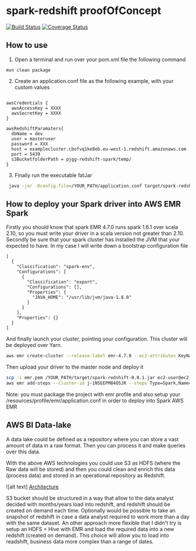 # spark-redshift proofOfConcept

[![Build Status](https://travis-ci.org/pjgg/spark-redshift-proofOfConcept.svg?branch=master)](https://travis-ci.org/pjgg/spark-redshift-proofOfConcept)
[![Coverage Status](https://coveralls.io/repos/github/pjgg/spark-redshift-proofOfConcept/badge.svg?branch=master)](https://coveralls.io/github/pjgg/spark-redshift-proofOfConcept?branch=master)

How to use
----------

1. Open a terminal and run over your pom.xml file the following command

```Maven
mvn clean package 
```

2. Create an application.conf file as the following example, with your custom values

```Text

awsCredentials {
  awsAccessKey = XXXX
  awsSecretKey = XXXX
}

awsRedshiftParamaters{
  dbName = dev
  user = masteruser
  password = XXX
  host = examplecluster.cbofvq1ke8eb.eu-west-1.redshift.amazonaws.com
  port = 5439
  s3BucketfolderPath = pjgg-redshift-spark/temp/
}
```

3. Finally run the executable fatJar

```bash
 java -jar -Dconfig.file=/YOUR_PATH/application.conf target/spark-redshift-0.0.1.jar
```

How to deploy your Spark driver into AWS EMR Spark
--------------------------------------------------

Firstly you should know that spark EMR 4.7.0 runs spark 1.6.1 over scala 2.10, so you must write your driver in a scala version not greater than 2.10.
Secondly be sure that your spark cluster has installed the JVM that your expected to have. In my case I will write down a bootstrap configuration file 

```Text
[
  {
    "Classification": "spark-env",
    "Configurations": [
      {
        "Classification": "export",
        "Configurations": [],
        "Properties": {
          "JAVA_HOME": "/usr/lib/jvm/java-1.8.0"
        }
      }
    ],
    "Properties": {}
  }
]
```

And finally launch your cluster, pointing your configuration. This cluster will be deployed over Yarn.
 
``` bash
aws emr create-cluster --release-label emr-4.7.0 --ec2-attributes KeyName=emr --enable-debugging --instance-type r3.xlarge --instance-count 2 --application Name=Spark  --configurations http://pjgg-spark.s3.amazonaws.com/conf/awsEmrConfig.json --use-default-roles --log-uri s3://pjgg-spark/logs/
```

Then upload your driver to the master node and deploy it

``` bash 
scp -i emr.pem /YOUR_PATH/target/spark-redshift-0.0.1.jar ec2-user@ec2-52-18-178-57.eu-west-1.compute.amazonaws.com:/tmp
aws emr add-steps --cluster-id j-1N5EEPM84O5JR --steps Type=Spark,Name="Spark Program",Args=[--class,org.sparkRedshift.tutorial.DriverExample,/tmp/spark-redshift-0.0.1.jar,10]
```

Note: you must package the project with emr profile and also setup your /resources/profile/emr/application.conf in order to deploy into Spark AWS EMR

AWS BI Data-lake
----------------

A data lake could be defined as a repository where you can store a vast amount of data in a raw format. Then you can process it and make queries over this data. 

With the above AWS technologies you could use S3 as HDFS (where the Raw data will be stored) and then you could clean and enrich this data (process data) and stored in an operational repository as Redshift. 

![alt text] [Architecture]

[Architecture]: https://github.com/pjgg/spark-redshift-proofOfConcept/tree/master/src/main/resources/doc/dataLakeExampleArq.png

S3 bucket should be structured in a way that allow to the data analyst decided with months/years load into redshift, and redshift should be created on demand each time. Optionally would be possible to take an snapshot of redshift in case a data analyst required to work more than a day with the same dataset.
An other approach more flexible that I didn't try is setup an HDFS + Hive with EMR and load the required data into a new redshift (created on demand). This choice will allow you to load into readshift, business data more complex than a range of dates.      

